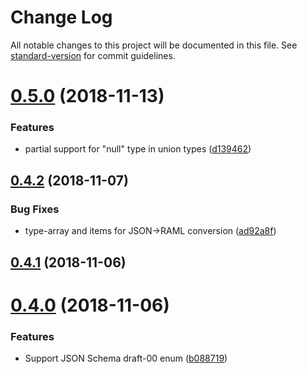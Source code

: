 # Change Log

All notable changes to this project will be documented in this file. See [standard-version](https://github.com/conventional-changelog/standard-version) for commit guidelines.

<a name="0.5.0"></a>
# [0.5.0](https://github.com/biocad/ramldt2jsonschema/compare/v0.4.2...v0.5.0) (2018-11-13)


### Features

* partial support for "null" type in union types ([d139462](https://github.com/biocad/ramldt2jsonschema/commit/d139462))



<a name="0.4.2"></a>
## [0.4.2](https://github.com/biocad/ramldt2jsonschema/compare/v0.4.1...v0.4.2) (2018-11-07)


### Bug Fixes

* type-array and items for JSON->RAML conversion ([ad92a8f](https://github.com/biocad/ramldt2jsonschema/commit/ad92a8f))



<a name="0.4.1"></a>
## [0.4.1](https://github.com/biocad/ramldt2jsonschema/compare/v0.4.0...v0.4.1) (2018-11-06)



<a name="0.4.0"></a>
# [0.4.0](https://github.com/raml-org/ramldt2jsonschema/compare/v0.3.1...v0.4.0) (2018-11-06)


### Features

* Support JSON Schema draft-00 enum ([b088719](https://github.com/raml-org/ramldt2jsonschema/commit/b088719))
